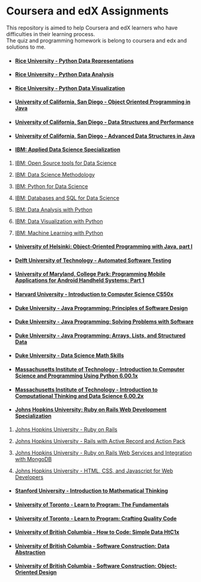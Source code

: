# Coursera and edX Assignments
This repository is aimed to help Coursera and edX learners who have difficulties in their learning process.  
The quiz and programming homework is belong to coursera and edx and solutions to me.

- #### [Rice University - Python Data Representations](./Rice-Python-Data-Representations)

- #### [Rice University - Python Data Analysis](./Rice-Python-Data-Analysis)

- #### [Rice University - Python Data Visualization](./Rice-Python-Data-Visualization)

- #### [University of California, San Diego - Object Oriented Programming in Java](./UCSD-Object-Oriented-Programming-in-Java)

- #### [University of California, San Diego - Data Structures and Performance](./UCSD-Data-Structures-and-Performance)

- #### [University of California, San Diego - Advanced Data Structures in Java](./UCSD-Advanced-Data-Structures-in-Java)

- #### [IBM: Applied Data Science Specialization](./Applied-Data-Science-Specialization-IBM)

1. [IBM: Open Source tools for Data Science](./Applied-Data-Science-Specialization-IBM/IBM%20-%20Open%20Source%20tools%20for%20Data%20Science)

2. [IBM: Data Science Methodology](./Applied-Data-Science-Specialization-IBM/IBM%20-%20Data%20Science%20Methodology)

3. [IBM: Python for Data Science](./Applied-Data-Science-Specialization-IBM/IBM%20-%20Python%20for%20Data%20Science)

4. [IBM: Databases and SQL for Data Science](./Applied-Data-Science-Specialization-IBM/IBM%20-%20Databases%20and%20SQL%20for%20Data%20Science)

5. [IBM: Data Analysis with Python](./Applied-Data-Science-Specialization-IBM/IBM%20-%20Data%20Analysis%20with%20Python)

6. [IBM: Data Visualization with Python](./Applied-Data-Science-Specialization-IBM/IBM%20-%20Data%20Visualization%20with%20Python)

7. [IBM: Machine Learning with Python](./Applied-Data-Science-Specialization-IBM/IBM%20-%20Machine%20Learning%20with%20Python)

- #### [University of Helsinki: Object-Oriented Programming with Java, part I](./Object-Oriented-Programming-with-Java-pt1-University-of%20Helsinki-moocfi)

- #### [Delft University of Technology - Automated Software Testing](./Delft%20University%20of%20Technology%20-%20Automated%20Software%20Testing)

- #### [University of Maryland, College Park: Programming Mobile Applications for Android Handheld Systems: Part 1](./University%20of%20Maryland%20-%20Programming%20Mobile%20Applications%20for%20Android%20Handheld%20Systems%2C%20Part%20I)


- #### [Harvard University - Introduction to Computer Science CS50x](./Harvard-CS50x)

- #### [Duke University - Java Programming: Principles of Software Design](./Duke-Java-Programming-Principles-of-Software-Design)

- #### [Duke University - Java Programming: Solving Problems with Software](./Duke-Java-Programming-Solving-Problems-with-Software)

- #### [Duke University - Java Programming: Arrays, Lists, and Structured Data](./Duke-Java-Programming-Arrays-Lists-Structured-Data)

- #### [Duke University - Data Science Math Skills](./Duke-University-Data-Science-Math-Skills)

- #### [Massachusetts Institute of Technology - Introduction to Computer Science and Programming Using Python 6.00.1x](./MITx-6.00.1x)

- #### [Massachusetts Institute of Technology - Introduction to Computational Thinking and Data Science 6.00.2x](./MITx-6.00.2x)

- #### [Johns Hopkins University: Ruby on Rails Web Development Specialization](./Johns%20Hopkins%20University%20-%20Ruby%20on%20Rails%20Web%20Development%20Specialization)

1. [Johns Hopkins University - Ruby on Rails](./Johns%20Hopkins%20University%20-%20Ruby%20on%20Rails%20Web%20Development%20Specialization/Johns%20Hopkins%20University%20-%20Ruby%20on%20Rails)

2. [Johns Hopkins University - Rails with Active Record and Action Pack](./Johns%20Hopkins%20University%20-%20Ruby%20on%20Rails%20Web%20Development%20Specialization/Johns%20Hopkins%20University%20-%20Rails%20with%20Active%20Record%20and%20Action%20Pack)

3. [Johns Hopkins University - Ruby on Rails Web Services and Integration with MongoDB](./Johns%20Hopkins%20University%20-%20Ruby%20on%20Rails%20Web%20Development%20Specialization/JHU%20-%20Ruby%20on%20Rails%20Web%20Services%20and%20Integration%20with%20MongoDB)

4. [Johns Hopkins University - HTML, CSS, and Javascript for Web Developers](./Johns%20Hopkins%20University%20-%20Ruby%20on%20Rails%20Web%20Development%20Specialization/Johns%20Hopkins%20University%20-%20HTML%2C%20CSS%2C%20and%20Javascript%20for%20Web%20Developers)

- #### [Stanford University - Introduction to Mathematical Thinking](./Stanford-University-Introduction-to-Mathematical-Thinking)

- #### [University of Toronto - Learn to Program: The Fundamentals](./University-of-Toronto-The%20Fundamentals)

- #### [University of Toronto - Learn to Program: Crafting Quality Code](./University-of-Toronto-Crafting-Quality-Code)

- #### [University of British Columbia - How to Code: Simple Data HtC1x](./UBCx-HtC1x)

- #### [University of British Columbia - Software Construction: Data Abstraction](./UBCx-Software-Construction-Data-Abstraction-SoftConst1x)

- #### [University of British Columbia - Software Construction: Object-Oriented Design](./UBCx-Software-Construction-OOP-SoftConst2x)


